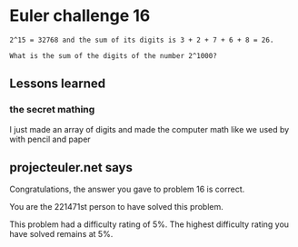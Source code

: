 # Euler challenge 16

    2^15 = 32768 and the sum of its digits is 3 + 2 + 7 + 6 + 8 = 26.
    
    What is the sum of the digits of the number 2^1000?



## Lessons learned

### the secret mathing
I just made an array of digits and made the computer math like we used by with pencil and paper


## projecteuler.net says

Congratulations, the answer you gave to problem 16 is correct.

You are the 221471st person to have solved this problem.

This problem had a difficulty rating of 5%. The highest difficulty rating you have solved remains at 5%.


